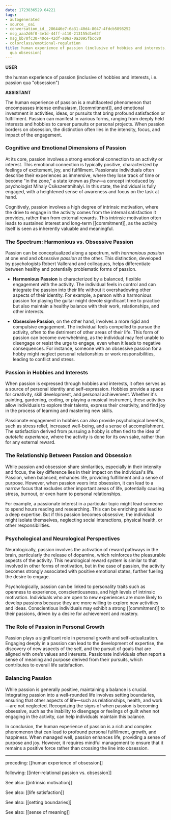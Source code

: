 ```yaml
---
date: 1723836529.64221
tags:
- autogenerated
- source__oai
- conversation_id__286446e7-6a31-40d4-8047-4fdcb5898252
- msg_aaa2d6f0-4e1d-44ff-a110-213155d1e62f
- msg_bb70fc30-40ce-42df-a06a-0a3095fbcc80
- colorclass/emotional-regulation
title: human experience of passion (inclusive of hobbies and interests, i.e. passion
  qua obsession)
---
```


**USER**

the human experience of passion (inclusive of hobbies and interests, i.e. passion qua "obsession")


**ASSISTANT**

The human experience of passion is a multifaceted phenomenon that encompasses intense enthusiasm, [[commitment]], and emotional investment in activities, ideas, or pursuits that bring profound satisfaction or fulfillment. Passion can manifest in various forms, ranging from deeply held interests and hobbies to career pursuits or personal projects. When passion borders on obsession, the distinction often lies in the intensity, focus, and impact of the engagement.

### Cognitive and Emotional Dimensions of Passion

At its core, passion involves a strong emotional connection to an activity or interest. This emotional connection is typically positive, characterized by feelings of excitement, joy, and fulfillment. Passionate individuals often describe their experiences as immersive, where they lose track of time or become "in the zone," a state known as *flow*—a concept introduced by psychologist Mihaly Csikszentmihalyi. In this state, the individual is fully engaged, with a heightened sense of awareness and focus on the task at hand.

Cognitively, passion involves a high degree of intrinsic motivation, where the drive to engage in the activity comes from the internal satisfaction it provides, rather than from external rewards. This intrinsic motivation often leads to sustained interest and long-term [[commitment]], as the activity itself is seen as inherently valuable and meaningful.

### The Spectrum: Harmonious vs. Obsessive Passion

Passion can be conceptualized along a spectrum, with *harmonious passion* at one end and *obsessive passion* at the other. This distinction, developed by psychologists Robert Vallerand and colleagues, helps differentiate between healthy and potentially problematic forms of passion.

- **Harmonious Passion** is characterized by a balanced, flexible engagement with the activity. The individual feels in control and can integrate the passion into their life without it overshadowing other aspects of their identity. For example, a person with a harmonious passion for playing the guitar might devote significant time to practice but also maintain a healthy balance with their work, relationships, and other interests.

- **Obsessive Passion**, on the other hand, involves a more rigid and compulsive engagement. The individual feels compelled to pursue the activity, often to the detriment of other areas of their life. This form of passion can become overwhelming, as the individual may feel unable to disengage or resist the urge to engage, even when it leads to negative consequences. For instance, someone with an obsessive passion for a hobby might neglect personal relationships or work responsibilities, leading to conflict and stress.

### Passion in Hobbies and Interests

When passion is expressed through hobbies and interests, it often serves as a source of personal identity and self-expression. Hobbies provide a space for creativity, skill development, and personal achievement. Whether it's painting, gardening, coding, or playing a musical instrument, these activities allow individuals to explore their talents, express their creativity, and find joy in the process of learning and mastering new skills.

Passionate engagement in hobbies can also provide psychological benefits, such as stress relief, increased well-being, and a sense of accomplishment. The satisfaction derived from pursuing a hobby is often tied to the idea of *autotelic experience*, where the activity is done for its own sake, rather than for any external reward.

### The Relationship Between Passion and Obsession

While passion and obsession share similarities, especially in their intensity and focus, the key difference lies in their impact on the individual's life. Passion, when balanced, enhances life, providing fulfillment and a sense of purpose. However, when passion veers into obsession, it can lead to a narrow focus that excludes other important areas of life, potentially causing stress, burnout, or even harm to personal relationships.

For example, a passionate interest in a particular topic might lead someone to spend hours reading and researching. This can be enriching and lead to a deep expertise. But if this passion becomes obsessive, the individual might isolate themselves, neglecting social interactions, physical health, or other responsibilities.

### Psychological and Neurological Perspectives

Neurologically, passion involves the activation of reward pathways in the brain, particularly the release of dopamine, which reinforces the pleasurable aspects of the activity. This neurological reward system is similar to that involved in other forms of motivation, but in the case of passion, the activity becomes strongly associated with positive emotional states, further fueling the desire to engage.

Psychologically, passion can be linked to personality traits such as openness to experience, conscientiousness, and high levels of intrinsic motivation. Individuals who are open to new experiences are more likely to develop passions because they are more willing to explore new activities and ideas. Conscientious individuals may exhibit a strong [[commitment]] to their passions, driven by a desire for achievement and mastery.

### The Role of Passion in Personal Growth

Passion plays a significant role in personal growth and self-actualization. Engaging deeply in a passion can lead to the development of expertise, the discovery of new aspects of the self, and the pursuit of goals that are aligned with one’s values and interests. Passionate individuals often report a sense of meaning and purpose derived from their pursuits, which contributes to overall life satisfaction.

### Balancing Passion

While passion is generally positive, maintaining a balance is crucial. Integrating passion into a well-rounded life involves setting boundaries, ensuring that other aspects of life—such as relationships, health, and work—are not neglected. Recognizing the signs of when passion is becoming obsessive, such as the inability to disengage or feelings of guilt when not engaging in the activity, can help individuals maintain this balance.

In conclusion, the human experience of passion is a rich and complex phenomenon that can lead to profound personal fulfillment, growth, and happiness. When managed well, passion enhances life, providing a sense of purpose and joy. However, it requires mindful management to ensure that it remains a positive force rather than crossing the line into obsession.


---

preceding: [[human experience of obsession]]  


following: [[inter-relational passion vs. obsession]]

See also: [[intrinsic motivation]]


See also: [[life satisfaction]]


See also: [[setting boundaries]]


See also: [[sense of meaning]]